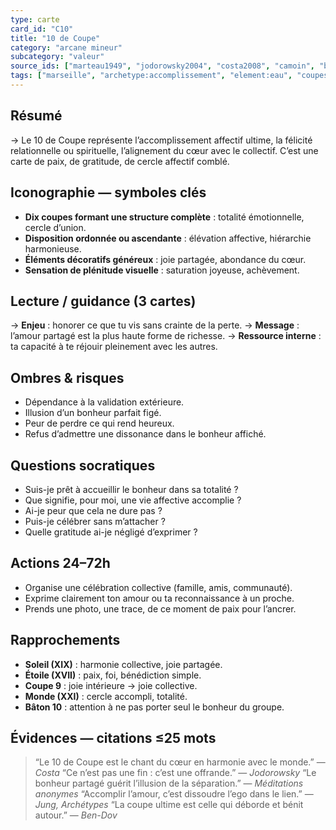 ```yaml
---
type: carte
card_id: "C10"
title: "10 de Coupe"
category: "arcane mineur"
subcategory: "valeur"
source_ids: ["marteau1949", "jodorowsky2004", "costa2008", "camoin", "bendov2011", "delcamp", "nadolny2018", "jung", "meditations_anonymes", "nichols"]
tags: ["marseille", "archetype:accomplissement", "element:eau", "coupes"]
---
```


## Résumé
→ Le 10 de Coupe représente l’accomplissement affectif ultime, la félicité relationnelle ou spirituelle, l’alignement du cœur avec le collectif. C’est une carte de paix, de gratitude, de cercle affectif comblé.

## Iconographie — symboles clés
- **Dix coupes formant une structure complète** : totalité émotionnelle, cercle d’union.
- **Disposition ordonnée ou ascendante** : élévation affective, hiérarchie harmonieuse.
- **Éléments décoratifs généreux** : joie partagée, abondance du cœur.
- **Sensation de plénitude visuelle** : saturation joyeuse, achèvement.

## Lecture / guidance (3 cartes)
→ **Enjeu** : honorer ce que tu vis sans crainte de la perte.
→ **Message** : l’amour partagé est la plus haute forme de richesse.
→ **Ressource interne** : ta capacité à te réjouir pleinement avec les autres.

## Ombres & risques
- Dépendance à la validation extérieure.
- Illusion d’un bonheur parfait figé.
- Peur de perdre ce qui rend heureux.
- Refus d’admettre une dissonance dans le bonheur affiché.

## Questions socratiques
- Suis-je prêt à accueillir le bonheur dans sa totalité ?
- Que signifie, pour moi, une vie affective accomplie ?
- Ai-je peur que cela ne dure pas ?
- Puis-je célébrer sans m’attacher ?
- Quelle gratitude ai-je négligé d’exprimer ?

## Actions 24–72h
- Organise une célébration collective (famille, amis, communauté).
- Exprime clairement ton amour ou ta reconnaissance à un proche.
- Prends une photo, une trace, de ce moment de paix pour l’ancrer.

## Rapprochements
- **Soleil (XIX)** : harmonie collective, joie partagée.
- **Étoile (XVII)** : paix, foi, bénédiction simple.
- **Coupe 9** : joie intérieure → joie collective.
- **Monde (XXI)** : cercle accompli, totalité.
- **Bâton 10** : attention à ne pas porter seul le bonheur du groupe.

## Évidences — citations ≤25 mots
> “Le 10 de Coupe est le chant du cœur en harmonie avec le monde.” — *Costa*
> “Ce n’est pas une fin : c’est une offrande.” — *Jodorowsky*
> “Le bonheur partagé guérit l’illusion de la séparation.” — *Méditations anonymes*
> “Accomplir l’amour, c’est dissoudre l’ego dans le lien.” — *Jung, Archétypes*
> “La coupe ultime est celle qui déborde et bénit autour.” — *Ben-Dov*
